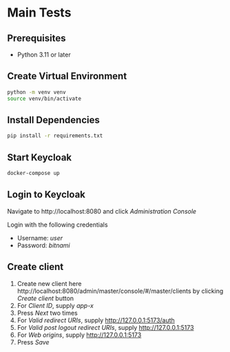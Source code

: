 # Main Tests

## Prerequisites

- Python 3.11 or later

## Create Virtual Environment

```bash
python -m venv venv
source venv/bin/activate
```

## Install Dependencies

```bash
pip install -r requirements.txt
```

## Start Keycloak

```bash
docker-compose up
```

## Login to Keycloak

Navigate to http://localhost:8080 and click *Administration Console*

Login with the following credentials
- Username: *user*
- Password: *bitnami*

## Create client

1. Create new client here http://localhost:8080/admin/master/console/#/master/clients by clicking *Create client* button
2. For *Client ID*, supply *app-x*
3. Press *Next* two times
4. For *Valid redirect URIs*, supply http://127.0.0.1:5173/auth
5. For *Valid post logout redirect URIs*, supply http://127.0.0.1:5173
6. For *Web origins*, supply http://127.0.0.1:5173
7. Press *Save*

